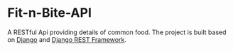 # Fit-n-Bite-API

A RESTful Api providing details of common food. The project is built based on [Django](https://www.djangoproject.com/) and [Django REST Framework](https://www.django-rest-framework.org/).


